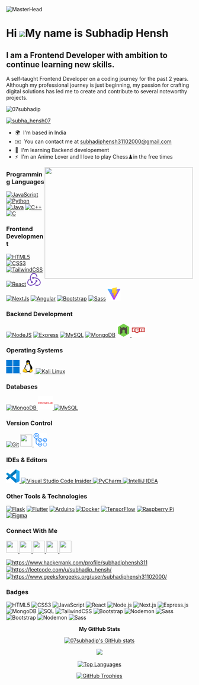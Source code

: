 <!--![MasterHead](https://user-images.githubusercontent.com/74038190/225813708-98b745f2-7d22-48cf-9150-083f1b00d6c9.gif)-->

<img src="https://user-images.githubusercontent.com/74038190/225813708-98b745f2-7d22-48cf-9150-083f1b00d6c9.gif" alt="MasterHead" width="1400" height="400">

Hi ![](https://user-images.githubusercontent.com/18350557/176309783-0785949b-9127-417c-8b55-ab5a4333674e.gif)My name is Subhadip Hensh
======================================================================================================================================

I am a Frontend Developer with ambition to continue learning new skills.
------------------------------------------------------------------------

A self-taught Frontend Developer on a coding journey for the past 2 years. Although my professional journey is just beginning, my passion for crafting digital solutions has led me to create and contribute to several noteworthy projects.

<p align="left"> <img src="https://komarev.com/ghpvc/?username=07subhadip&label=Profile%20views&color=0e75b6&style=flat" alt="07subhadip" /> </p>

<p align="left"> <a href="https://twitter.com/subha_hensh07" target="blank"><img src="https://img.shields.io/twitter/follow/subha_hensh07?logo=twitter&style=for-the-badge" alt="subha_hensh07" /></a> </p>

* 🌍  I'm based in India
* ✉️  You can contact me at [subhadiphensh31102000@gmail.com](mailto:subhadiphensh31102000@gmail.com)
* 🧠  I'm learning Backend developement
* ⚡  I'm an Anime Lover and I love to play Chess♟️in the free times

<!-- <img align="right" src="https://github.com/07subhadip/07subhadip/blob/main/portrait-programmer-working-with-pc.png" width="400" height="400"> -->

<img align="right" src="https://cdn.dribbble.com/users/1162077/screenshots/3848914/programmer.gif" width="400" height="300">


### Programming Languages

<p align="left">
<a href="https://developer.mozilla.org/en-US/docs/Web/JavaScript" target="_blank" rel="noreferrer"><img src="https://raw.githubusercontent.com/danielcranney/readme-generator/main/public/icons/skills/javascript-colored.svg" width="36" height="36" alt="JavaScript" /></a>
<a href="https://www.python.org/" target="_blank" rel="noreferrer"><img src="https://raw.githubusercontent.com/danielcranney/readme-generator/main/public/icons/skills/python-colored.svg" width="36" height="36" alt="Python" /></a>
<a href="https://www.oracle.com/java/" target="_blank" rel="noreferrer"><img src="https://raw.githubusercontent.com/danielcranney/readme-generator/main/public/icons/skills/java-colored.svg" width="36" height="36" alt="Java" /></a>
<a href="https://docs.microsoft.com/en-us/cpp/?view=msvc-170" target="_blank" rel="noreferrer"><img src="https://raw.githubusercontent.com/danielcranney/readme-generator/main/public/icons/skills/cplusplus-colored.svg" width="36" height="36" alt="C++" /></a>
<a href="https://docs.microsoft.com/en-us/cpp/?view=msvc-170" target="_blank" rel="noreferrer"><img src="https://raw.githubusercontent.com/danielcranney/readme-generator/main/public/icons/skills/c-colored.svg" width="36" height="36" alt="C" /></a>
</p>

### Frontend Development

<p align="left">
<a href="https://developer.mozilla.org/en-US/docs/Glossary/HTML5" target="_blank" rel="noreferrer"><img src="https://raw.githubusercontent.com/danielcranney/readme-generator/main/public/icons/skills/html5-colored.svg" width="36" height="36" alt="HTML5" /></a>
<a href="https://www.w3.org/TR/CSS/#css" target="_blank" rel="noreferrer"><img src="https://raw.githubusercontent.com/danielcranney/readme-generator/main/public/icons/skills/css3-colored.svg" width="36" height="36" alt="CSS3" /></a>
<a href="https://tailwindcss.com/" target="_blank" rel="noreferrer"><img src="https://raw.githubusercontent.com/danielcranney/readme-generator/main/public/icons/skills/tailwindcss-colored.svg" width="36" height="36" alt="TailwindCSS" /></a>
<a href="https://reactjs.org/" target="_blank" rel="noreferrer"><img src="https://raw.githubusercontent.com/danielcranney/readme-generator/main/public/icons/skills/react-colored.svg" width="36" height="36" alt="React" /></a>
<a href="https://redux.js.org" target="_blank" rel="noreferrer"> <img src="https://raw.githubusercontent.com/devicons/devicon/master/icons/redux/redux-original.svg" alt="redux" width="36" height="36"/>
<a href="https://nextjs.org/docs" target="_blank" rel="noreferrer"><img src="https://raw.githubusercontent.com/danielcranney/readme-generator/main/public/icons/skills/nextjs-colored-dark.svg" width="36" height="36" alt="NextJs" /></a>
<a href="https://angular.io/" target="_blank" rel="noreferrer"><img src="https://raw.githubusercontent.com/danielcranney/readme-generator/main/public/icons/skills/angularjs-colored.svg" width="36" height="36" alt="Angular" /></a>
<a href="https://getbootstrap.com/" target="_blank" rel="noreferrer"><img src="https://raw.githubusercontent.com/danielcranney/readme-generator/main/public/icons/skills/bootstrap-colored.svg" width="36" height="36" alt="Bootstrap" /></a>
<a href="https://sass-lang.com/" target="_blank" rel="noreferrer"><img src="https://raw.githubusercontent.com/danielcranney/readme-generator/main/public/icons/skills/sass-colored.svg" width="36" height="36" alt="Sass" /></a>
  <!-- Vite.js -->
    <a href="https://vitejs.dev/" target="_blank" rel="noreferrer">
        <img src="https://github.com/07subhadip/07subhadip/blob/main/Vite.js.svg" width="36" height="36" alt="Vite.js" />
    </a>
</p>

### Backend Development

<p align="left">
<a href="https://nodejs.org/en/" target="_blank" rel="noreferrer"><img src="https://raw.githubusercontent.com/danielcranney/readme-generator/main/public/icons/skills/nodejs-colored.svg" width="36" height="36" alt="NodeJS" /></a>
<a href="https://expressjs.com/" target="_blank" rel="noreferrer"><img src="https://raw.githubusercontent.com/danielcranney/readme-generator/main/public/icons/skills/express-colored-dark.svg" width="36" height="36" alt="Express" /></a>
<a href="https://www.mysql.com/" target="_blank" rel="noreferrer"><img src="https://raw.githubusercontent.com/danielcranney/readme-generator/main/public/icons/skills/mysql-colored.svg" width="36" height="36" alt="MySQL" /></a>
<a href="https://www.mongodb.com/" target="_blank" rel="noreferrer"><img src="https://raw.githubusercontent.com/danielcranney/readme-generator/main/public/icons/skills/mongodb-colored.svg" width="36" height="36" alt="MongoDB" /></a>
<a href="https://nodemon.io/" target="_blank" rel="noreferrer"><img src="https://github.com/07subhadip/07subhadip/blob/main/Nodemon.svg" width="36" height="36"/></svg>
<a href="https://www.npmjs.com/" target="_blank" rel="noreferrer"><img src="https://github.com/07subhadip/07subhadip/blob/main/NPM.svg" width="36" height="36" alt="npm" /></a>


</p>

### Operating Systems

<p align="left">
    <!-- Windows 11 -->
    <a href="https://www.microsoft.com/windows" target="_blank" rel="noreferrer">
        <img src="https://github.com/07subhadip/07subhadip/blob/main/Windows%2011.svg" width="36" height="36" alt="Windows 11" />
    </a>
    <!-- Linux -->
    <a href="https://www.linux.org/" target="_blank" rel="noreferrer">
        <img src="https://github.com/07subhadip/07subhadip/blob/main/Linux.svg" width="36" height="36" alt="Linux" />
    </a>
    <!-- Kali Linux -->
    <a href="https://www.kali.org/" target="_blank" rel="noreferrer">
        <img src="https://cdn.worldvectorlogo.com/logos/kali-1.svg" width="36" height="36" alt="Kali Linux" />
    </a>
</p>

### Databases

<p align="left">
    <!-- MongoDB -->
    <a href="https://www.mongodb.com/" target="_blank" rel="noreferrer">
        <img src="https://raw.githubusercontent.com/danielcranney/readme-generator/main/public/icons/skills/mongodb-colored.svg" width="36" height="36" alt="MongoDB" />
    </a>
    <!-- Oracle -->
    <a href="https://www.oracle.com/database/" target="_blank" rel="noreferrer">
        <img src="https://github.com/07subhadip/07subhadip/blob/main/Oracle.svg" width="40" height="36" alt="Oracle" />
    </a>
    <!-- MySQL -->
    <a href="https://www.mysql.com/" target="_blank" rel="noreferrer"><img src="https://raw.githubusercontent.com/danielcranney/readme-generator/main/public/icons/skills/mysql-colored.svg" width="36" height="36" alt="MySQL" /></a>
</p>

### Version Control

<p align="left">
    <!-- Git -->
    <a href="https://git-scm.com/" target="_blank" rel="noreferrer"><img src="https://raw.githubusercontent.com/danielcranney/readme-generator/main/public/icons/skills/git-colored.svg" width="36" height="36" alt="Git" /></a>
    <!-- GitHub -->
    </a> <a href="https://www.github.com/07subhadip" target="_blank" rel="noreferrer"> <picture> <source media="(prefers-color-scheme: dark)" srcset="https://raw.githubusercontent.com/danielcranney/readme-generator/main/public/icons/socials/github-dark.svg" /> <source media="(prefers-color-scheme: light)" srcset="https://raw.githubusercontent.com/danielcranney/readme-generator/main/public/icons/socials/github.svg" /> <img src="https://raw.githubusercontent.com/danielcranney/readme-generator/main/public/icons/socials/github.svg" width="32" height="32" /> </picture> </a>
    <!-- GitHub Actions -->
    <a href="https://github.com/features/actions" target="_blank" rel="noreferrer">
        <img src="https://github.com/07subhadip/07subhadip/blob/main/GitHub%20Actions.svg" width="36" height="36" alt="GitHub Actions" />
    </a>
</p>

### IDEs & Editors

<p align="left">
    <!-- Visual Studio Code -->
    <a href="https://code.visualstudio.com/" target="_blank" rel="noreferrer">
        <img src="https://raw.githubusercontent.com/devicons/devicon/master/icons/vscode/vscode-original.svg" width="36" height="36" alt="Visual Studio Code" />
    </a>
    <!-- Visual Studio Code Insider -->
    <a href="https://code.visualstudio.com/insiders/" target="_blank" rel="noreferrer">
        <img src="https://upload.wikimedia.org/wikipedia/commons/thumb/4/4b/Visual_Studio_Code_Insiders_1.36_icon.svg/384px-Visual_Studio_Code_Insiders_1.36_icon.svg.png" width="36" height="36" alt="Visual Studio Code Insider" />
    </a>
    <!-- PyCharm -->
    <a href="https://www.jetbrains.com/pycharm/" target="_blank" rel="noreferrer">
        <img src="https://upload.wikimedia.org/wikipedia/commons/1/1d/PyCharm_Icon.svg" width="36" height="36" alt="PyCharm" />
    </a>
    <!-- IntelliJ IDEA -->
    <a href="https://www.jetbrains.com/idea/" target="_blank" rel="noreferrer">
        <img src="https://upload.wikimedia.org/wikipedia/commons/thumb/9/9c/IntelliJ_IDEA_Icon.svg/1024px-IntelliJ_IDEA_Icon.svg.png" width="36" height="36" alt="IntelliJ IDEA" />
    </a>
</p>


### Other Tools & Technologies

<p align="left">

<a href="https://flask.palletsprojects.com/en/2.0.x/" target="_blank" rel="noreferrer"><img src="https://raw.githubusercontent.com/danielcranney/readme-generator/main/public/icons/skills/flask-colored-dark.svg" width="36" height="36" alt="Flask" /></a>
<a href="https://flutter.dev/" target="_blank" rel="noreferrer"><img src="https://raw.githubusercontent.com/danielcranney/readme-generator/main/public/icons/skills/flutter-colored.svg" width="36" height="36" alt="Flutter" /></a>
<a href="https://store.arduino.cc/?gclid=Cj0KCQjw2eilBhCCARIsAG0Pf8uueBifykWcsSS4LPESeGQfxGVKJYnzV7bz471XfknQJy_1VINVWM8aAkLtEALw_wcB" target="_blank" rel="noreferrer"><img src="https://raw.githubusercontent.com/danielcranney/readme-generator/main/public/icons/skills/arduino-colored.svg" width="36" height="36" alt="Arduino" /></a>
<a href="https://www.docker.com/" target="_blank" rel="noreferrer"><img src="https://raw.githubusercontent.com/danielcranney/readme-generator/main/public/icons/skills/docker-colored.svg" width="36" height="36" alt="Docker" /></a>
<a href="https://www.tensorflow.org/" target="_blank" rel="noreferrer"><img src="https://www.vectorlogo.zone/logos/tensorflow/tensorflow-icon.svg" width="36" height="36" alt="TensorFlow" /></a>
<a href="https://www.raspberrypi.org/" target="_blank" rel="noreferrer"><img src="https://raw.githubusercontent.com/danielcranney/readme-generator/main/public/icons/skills/raspberrypi-colored.svg" width="36" height="36" alt="Raspberry Pi" /></a>
<a href="https://www.figma.com/" target="_blank" rel="noreferrer"><img src="https://raw.githubusercontent.com/danielcranney/readme-generator/main/public/icons/skills/figma-colored.svg" width="36" height="36" alt="Figma" /></a>
</p>



### Connect With Me

<p align="left"> <a href="https://www.facebook.com/subhadip.hensh.9" target="_blank" rel="noreferrer"> <picture> <source media="(prefers-color-scheme: dark)" srcset="![image](https://github.com/user-attachments/assets/a87e9365-c04c-4134-a7b2-4235e95da91b)
g" /> <source media="(prefers-color-scheme: light)" srcset="https://raw.githubusercontent.com/danielcranney/readme-generator/main/public/icons/socials/facebook.svg" /> <img src="https://raw.githubusercontent.com/danielcranney/readme-generator/main/public/icons/socials/facebook.svg" width="32" height="32" /> </picture> </a> <a href="https://www.github.com/07subhadip" target="_blank" rel="noreferrer"> <picture> <source media="(prefers-color-scheme: dark)" srcset="https://raw.githubusercontent.com/danielcranney/readme-generator/main/public/icons/socials/github-dark.svg" /> <source media="(prefers-color-scheme: light)" srcset="https://raw.githubusercontent.com/danielcranney/readme-generator/main/public/icons/socials/github.svg" /> <img src="https://raw.githubusercontent.com/danielcranney/readme-generator/main/public/icons/socials/github.svg" width="32" height="32" /> </picture> </a> <a href="http://www.instagram.com/subhadip_hensh/" target="_blank" rel="noreferrer"> <picture> <source media="(prefers-color-scheme: dark)" srcset="![image](https://github.com/user-attachments/assets/326d4168-d894-4a0e-a152-f1cb4ad5d1fa)
" /> <source media="(prefers-color-scheme: light)" srcset="https://raw.githubusercontent.com/danielcranney/readme-generator/main/public/icons/socials/instagram.svg" /> <img src="https://raw.githubusercontent.com/danielcranney/readme-generator/main/public/icons/socials/instagram.svg" width="32" height="32" /> </picture> </a> <a href="https://www.linkedin.com/in/subhadip-hensh-940904214/" target="_blank" rel="noreferrer"> <picture> <source media="(prefers-color-scheme: dark)" srcset="![image](https://github.com/user-attachments/assets/7ef01479-d084-4ddc-b6b2-7d750c62d056)
" /> <source media="(prefers-color-scheme: light)" srcset="https://raw.githubusercontent.com/danielcranney/readme-generator/main/public/icons/socials/linkedin.svg" /> <img src="https://raw.githubusercontent.com/danielcranney/readme-generator/main/public/icons/socials/linkedin.svg" width="32" height="32" /> </picture> </a> <a href="https://www.x.com/Subha_Hensh07" target="_blank" rel="noreferrer"> <picture> <source media="(prefers-color-scheme: dark)" srcset="https://raw.githubusercontent.com/danielcranney/readme-generator/main/public/icons/socials/twitter-dark.svg" /> <source media="(prefers-color-scheme: light)" srcset="https://raw.githubusercontent.com/danielcranney/readme-generator/main/public/icons/socials/twitter.svg" /> <img src="https://raw.githubusercontent.com/danielcranney/readme-generator/main/public/icons/socials/twitter.svg" width="32" height="32" /> </picture> </a></p><a href="https://www.hackerrank.com/https://www.hackerrank.com/profile/subhadiphensh311" target="blank"><img align="center" src="https://raw.githubusercontent.com/rahuldkjain/github-profile-readme-generator/master/src/images/icons/Social/hackerrank.svg" alt="https://www.hackerrank.com/profile/subhadiphensh311" height="36" width="36" /></a><a href="https://www.leetcode.com/https://leetcode.com/u/subhadip_hensh/" target="blank"><img align="center" src="https://raw.githubusercontent.com/rahuldkjain/github-profile-readme-generator/master/src/images/icons/Social/leet-code.svg" alt="https://leetcode.com/u/subhadip_hensh/" height="36" width="36" /></a><a href="https://auth.geeksforgeeks.org/user/https://www.geeksforgeeks.org/user/subhadiphensh31102000/" target="blank"><img align="center" src="https://raw.githubusercontent.com/rahuldkjain/github-profile-readme-generator/master/src/images/icons/Social/geeks-for-geeks.svg" alt="https://www.geeksforgeeks.org/user/subhadiphensh31102000/" height="36" width="36" /></a>

### Badges

![HTML5](https://img.shields.io/badge/HTML5-E34F26?style=for-the-badge&logo=html5&logoColor=white)
![CSS3](https://img.shields.io/badge/CSS3-1572B6?style=for-the-badge&logo=css3&logoColor=white)
![JavaScript](https://img.shields.io/badge/JavaScript-F7DF1E?style=for-the-badge&logo=javascript&logoColor=black)
![React](https://img.shields.io/badge/React-61DAFB?style=for-the-badge&logo=react&logoColor=black)
![Node.js](https://img.shields.io/badge/Node.js-339933?style=for-the-badge&logo=nodedotjs&logoColor=white)
![Next.js](https://img.shields.io/badge/Next.js-000000?style=for-the-badge&logo=nextdotjs&logoColor=white)
![Express.js](https://img.shields.io/badge/Express.js-404D59?style=for-the-badge)
![MongoDB](https://img.shields.io/badge/MongoDB-4EA94B?style=for-the-badge&logo=mongodb&logoColor=white)
![SQL](https://img.shields.io/badge/SQL-4479A1?style=for-the-badge&logo=postgresql&logoColor=white)
![TailwindCSS](https://img.shields.io/badge/TailwindCSS-38B2AC?style=for-the-badge&logo=tailwind-css&logoColor=white)
![Bootstrap](https://img.shields.io/badge/Bootstrap-7952B3?style=for-the-badge&logo=bootstrap&logoColor=white)
![Nodemon](https://img.shields.io/badge/Nodemon-76D04B?style=for-the-badge&logo=nodemon&logoColor=white)
![Sass](https://img.shields.io/badge/Sass-CC6699?style=for-the-badge&logo=sass&logoColor=white)
![Bootstrap](https://img.shields.io/badge/Bootstrap-7952B3?style=for-the-badge&logo=bootstrap&logoColor=white)
![Nodemon](https://img.shields.io/badge/Nodemon-76D04B?style=for-the-badge&logo=nodemon&logoColor=white)
![Sass](https://img.shields.io/badge/Sass-CC6699?style=for-the-badge&logo=sass&logoColor=white)



<div align= "center">
<b>My GitHub Stats</b>

<a href="http://www.github.com/07subhadip"><img src="https://github-readme-stats.vercel.app/api?username=07subhadip&show_icons=true&hide=&count_private=true&title_color=0891b2&text_color=ffffff&icon_color=0891b2&bg_color=1c1917&hide_border=true&show_icons=true" alt="07subhadip's GitHub stats" /></a>

<a href="http://www.github.com/07subhadip"><img src="https://github-readme-streak-stats.herokuapp.com/?user=07subhadip&stroke=ffffff&background=1c1917&ring=0891b2&fire=0891b2&currStreakNum=ffffff&currStreakLabel=0891b2&sideNums=ffffff&sideLabels=ffffff&dates=ffffff&hide_border=true" /></a>

<a href="https://github.com/07subhadip" align="center" ><img src="https://github-readme-stats.vercel.app/api/top-langs/?username=07subhadip&langs_count=10&title_color=0891b2&text_color=ffffff&icon_color=0891b2&bg_color=1c1917&hide_border=true&locale=en&custom_title=Top%20%Languages" alt="Top Languages" /></a>

<!--<p align="center"> <a href="https://github.com/ryo-ma/github-profile-trophy"><img src="https://github-profile-trophy.vercel.app/?username=07subhadip" alt="07subhadip" /></a> </p>-->

<a href="https://github.com/ryo-ma/github-profile-trophy">
    <img src="https://github-profile-trophy.vercel.app/?username=07subhadip&theme=onedark&no-frame=true&row=1&column=7" alt="GitHub Trophies" />
  </a>

</div>
